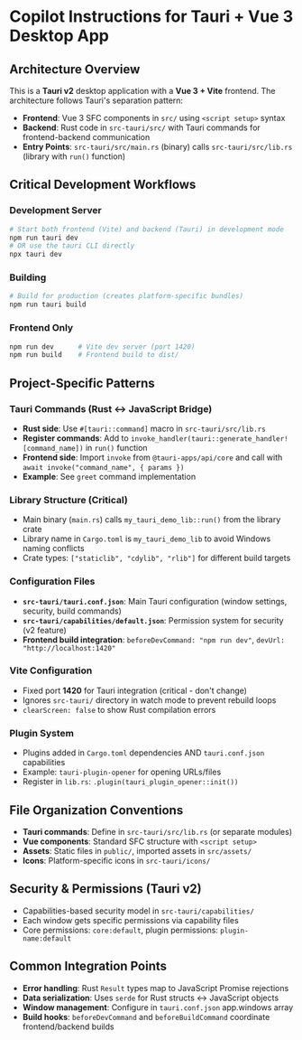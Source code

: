 # Copilot Instructions for Tauri + Vue 3 Desktop App

## Architecture Overview

This is a **Tauri v2** desktop application with a **Vue 3 + Vite** frontend. The architecture follows Tauri's separation pattern:

- **Frontend**: Vue 3 SFC components in `src/` using `<script setup>` syntax
- **Backend**: Rust code in `src-tauri/src/` with Tauri commands for frontend-backend communication
- **Entry Points**: `src-tauri/src/main.rs` (binary) calls `src-tauri/src/lib.rs` (library with `run()` function)

## Critical Development Workflows

### Development Server
```bash
# Start both frontend (Vite) and backend (Tauri) in development mode
npm run tauri dev
# OR use the tauri CLI directly
npx tauri dev
```

### Building
```bash
# Build for production (creates platform-specific bundles)
npm run tauri build
```

### Frontend Only
```bash
npm run dev      # Vite dev server (port 1420)
npm run build    # Frontend build to dist/
```

## Project-Specific Patterns

### Tauri Commands (Rust ↔ JavaScript Bridge)
- **Rust side**: Use `#[tauri::command]` macro in `src-tauri/src/lib.rs`
- **Register commands**: Add to `invoke_handler(tauri::generate_handler![command_name])` in `run()` function
- **Frontend side**: Import `invoke` from `@tauri-apps/api/core` and call with `await invoke("command_name", { params })`
- **Example**: See `greet` command implementation

### Library Structure (Critical)
- Main binary (`main.rs`) calls `my_tauri_demo_lib::run()` from the library crate
- Library name in `Cargo.toml` is `my_tauri_demo_lib` to avoid Windows naming conflicts
- Crate types: `["staticlib", "cdylib", "rlib"]` for different build targets

### Configuration Files
- **`src-tauri/tauri.conf.json`**: Main Tauri configuration (window settings, security, build commands)
- **`src-tauri/capabilities/default.json`**: Permission system for security (v2 feature)
- **Frontend build integration**: `beforeDevCommand: "npm run dev"`, `devUrl: "http://localhost:1420"`

### Vite Configuration
- Fixed port **1420** for Tauri integration (critical - don't change)
- Ignores `src-tauri/` directory in watch mode to prevent rebuild loops
- `clearScreen: false` to show Rust compilation errors

### Plugin System
- Plugins added in `Cargo.toml` dependencies AND `tauri.conf.json` capabilities
- Example: `tauri-plugin-opener` for opening URLs/files
- Register in `lib.rs`: `.plugin(tauri_plugin_opener::init())`

## File Organization Conventions

- **Tauri commands**: Define in `src-tauri/src/lib.rs` (or separate modules)
- **Vue components**: Standard SFC structure with `<script setup>`
- **Assets**: Static files in `public/`, imported assets in `src/assets/`
- **Icons**: Platform-specific icons in `src-tauri/icons/`

## Security & Permissions (Tauri v2)
- Capabilities-based security model in `src-tauri/capabilities/`
- Each window gets specific permissions via capability files
- Core permissions: `core:default`, plugin permissions: `plugin-name:default`

## Common Integration Points
- **Error handling**: Rust `Result` types map to JavaScript Promise rejections
- **Data serialization**: Uses `serde` for Rust structs ↔ JavaScript objects
- **Window management**: Configure in `tauri.conf.json` app.windows array
- **Build hooks**: `beforeDevCommand` and `beforeBuildCommand` coordinate frontend/backend builds